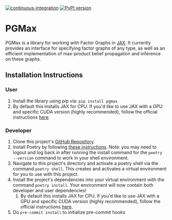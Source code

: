 [![continuous-integration](https://github.com/vicariousinc/PGMax/actions/workflows/ci.yaml/badge.svg)](https://github.com/vicariousinc/PGMax/actions/workflows/ci.yaml)
[![PyPI version](https://badge.fury.io/py/pgmax.svg)](https://badge.fury.io/py/pgmax)

# PGMax
PGMax is a library for working with Factor Graphs in [JAX](https://jax.readthedocs.io/en/latest/). It currently provides an interface for specifying factor graphs of any type, as well as an efficient implementation of max-product belief propagation and inference on these graphs.

## Installation Instructions
### User
1. Install the library using pip via: `pip install pgmax`
1. By default this installs JAX for CPU. If you'd like to use JAX with a GPU and specific CUDA version (highly recommended), follow the official instructions [here](https://github.com/google/jax#pip-installation-gpu-cuda).

### Developer
1. Clone this project's [GitHub Repository](https://github.com/vicariousinc/PGMax)
1. Install Poetry by following [these instructions](https://python-poetry.org/docs/master/). Note: you may need to logout and log back in after running the install command for the `poetry --version` command to work in your shell environment.
1. Navigate to this project's directory and activate a poetry shell via the command `poetry shell`. This creates and activates a virtual environment for you to use with this project.
1. Install the project's dependencies into your virtual environment with the command `poetry install`. Your environment will now contain both developer and user dependencies!
    1. By default this installs JAX for CPU. If you'd like to use JAX with a GPU and specific CUDA version (highly recommended), follow the official instructions [here](https://github.com/google/jax#pip-installation-gpu-cuda).
1. Do `pre-commit install` to initialize pre-commit hooks